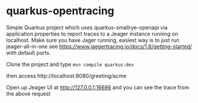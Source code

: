 # quarkus-opentracing
Simple Quarkus project which uses quarkus-smallrye-openapi via application.properties to report traces to a Jeager instance running on localhost. 
Make sure you have Jager running, easiest way is to just run jeager-all-in-one see https://www.jaegertracing.io/docs/1.8/getting-started/  with default ports.

Clone the project and type
```mvn compile quarkus:dev```

then access http://localhost:8080/greeting/acme

Open up Jeager UI at http://127.0.0.1:16686 and you can see the trace from the above request
